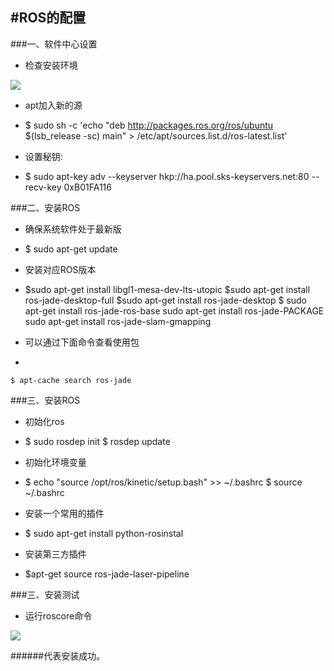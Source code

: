 #ROS的配置
-----
###一、软件中心设置
- 检查安装环境

![](http://i.imgur.com/q35hmq0.png)

- apt加入新的源
- 
	$ sudo sh -c 'echo "deb http://packages.ros.org/ros/ubuntu $(lsb_release -sc) main" > /etc/apt/sources.list.d/ros-latest.list'

- 设置秘钥:
- 
	$ sudo apt-key adv --keyserver hkp://ha.pool.sks-keyservers.net:80 --recv-key 0xB01FA116

###二、安装ROS
- 确保系统软件处于最新版
- 
	$ sudo apt-get update

- 安装对应ROS版本
- 
	$sudo apt-get install libgl1-mesa-dev-lts-utopic
	$sudo apt-get install ros-jade-desktop-full
	$sudo apt-get install ros-jade-desktop
	$ sudo apt-get install ros-jade-ros-base
	sudo apt-get install ros-jade-PACKAGE
	sudo apt-get install ros-jade-slam-gmapping
	

- 可以通过下面命令查看使用包
- 

	$ apt-cache search ros-jade

###三、安装ROS
- 初始化ros
- 
	$ sudo rosdep init
	$ rosdep update

- 初始化环境变量
- 
	$ echo "source /opt/ros/kinetic/setup.bash" >> ~/.bashrc
	$ source ~/.bashrc

- 安装一个常用的插件
- 
	$ sudo apt-get install python-rosinstal

- 安装第三方插件
- 
	$apt-get source ros-jade-laser-pipeline

###三、安装测试
- 运行roscore命令

![](http://i.imgur.com/b0X6uoF.png)

######代表安装成功。

	